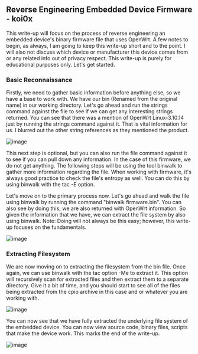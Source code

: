 ## Reverse Engineering Embedded Device Firmware - koi0x


This write-up will focus on the process of reverse engineering an embedded device's binary firmware file that uses OpenWrt. A few notes to begin, as always, I am going to keep this write-up short and to the point. I will also not discuss which device or manufacturer this device comes from or any related info out of privacy respect. This write-up is purely for educational purposes only. Let's get started.

### Basic Reconnaissance 

Firstly, we need to gather basic information before anything else, so we have a base to work with. We have our bin (Renamed from the original name) in our working directory. Let's go ahead and run the strings command against the file to see if we can get any interesting strings returned. You can see that there was a mention of OpenWrt Linux-3.10.14 just by running the strings command against it. That is vital information for us. I blurred out the other string references as they mentioned the product. 

![image](https://user-images.githubusercontent.com/95584654/151872853-398a9151-61d5-4e09-a936-26e907b3d129.png)

This next step is optional, but you can also run the file command against it to see if you can pull down any information. In the case of this firmware, we do not get anything. The following steps will be using the tool binwalk to gather more information regarding the file. When working with firmware, it's always good practice to check the file's entropy as well. You can do this by using binwalk with the tac -E option. 

Let's move on to the primary process now. Let's go ahead and walk the file using binwalk by running the command "binwalk firmware.bin". You can also see by doing this; we are also returned with OpenWrt information. So given the information that we have, we can extract the file system by also using binwalk. Note: Doing will not always be this easy; however, this write-up focuses on the fundamentals.

![image](https://user-images.githubusercontent.com/95584654/151874435-b8436ba8-631f-4a6c-b2f1-71a2d11402fc.png)

### Extracting Filesystem

We are now moving on to extracting the filesystem from the bin file. Once again, we can use binwalk with the tac option -Me to extract it. This option will recursively scan for extracted files and then extract them to a separate directory. Give it a bit of time, and you should start to see all of the files being extracted from the cpio archive in this case and or whatever you are working with. 

![image](https://user-images.githubusercontent.com/95584654/151876328-ebd9c1d1-d18d-4822-a355-d7bd6974c1f0.png)

You can now see that we have fully extracted the underlying file system of the embedded device. You can now view source code, binary files, scripts that make the device work. This marks the end of the write-up.

![image](https://user-images.githubusercontent.com/95584654/151876724-c3930214-7e22-4655-9ca3-226f1f043736.png)





